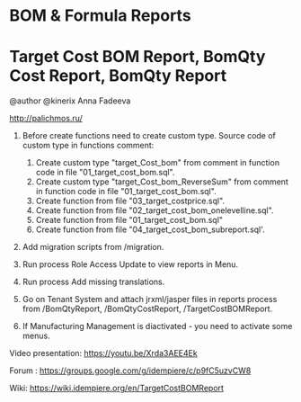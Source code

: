 # BOM & Formula Reports
# Target Cost BOM Report, BomQty Cost Report, BomQty Report

@author @kinerix Anna Fadeeva

http://palichmos.ru/

1) Before create functions need to create custom type. Source code of custom type in functions comment:
    1) Create custom type "target_Cost_bom" from comment in function code in file "01_target_cost_bom.sql".
    2) Create custom type "target_Cost_bom_ReverseSum" from comment in function code in file "01_target_cost_bom.sql".
    3) Create function from file "03_target_costprice.sql".
    4) Create function from file "02_target_cost_bom_onelevelline.sql".
    5) Create function from file "01_target_cost_bom.sql"
    6) Create function from file "04_target_cost_bom_subreport.sql'.

2) Add migration scripts from /migration.
3) Run process Role Access Update to view reports in Menu.
4) Run process Add missing translations.
5) Go on Tenant System and attach jrxml/jasper files in reports process from /BomQtyReport, /BomQtyCostReport, /TargetCostBOMReport.
6) If Manufacturing Management is diactivated - you need to activate some menus.

Video presentation: https://youtu.be/Xrda3AEE4Ek

Forum : https://groups.google.com/g/idempiere/c/p9fC5uzvCW8

Wiki: https://wiki.idempiere.org/en/TargetCostBOMReport
